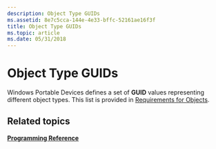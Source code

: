 ```yaml
---
description: Object Type GUIDs
ms.assetid: 8e7c5cca-144e-4e33-bffc-52161ae16f3f
title: Object Type GUIDs
ms.topic: article
ms.date: 05/31/2018
---
```


# Object Type GUIDs

Windows Portable Devices defines a set of **GUID** values representing different object types. This list is provided in [Requirements for Objects](requirements-for-objects.md).

## Related topics

<dl> <dt>

[**Programming Reference**](programming-reference.md)
</dt> </dl>

 

 



